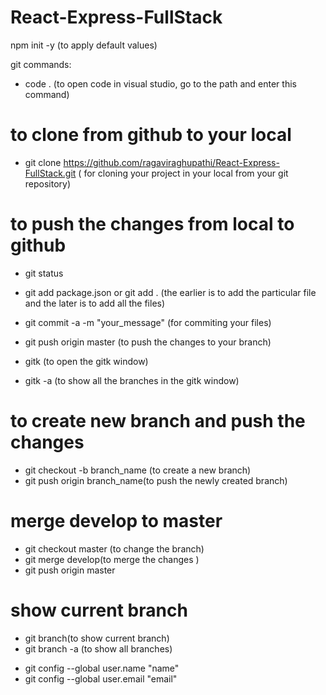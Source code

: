 # React-Express-FullStack

npm init -y (to apply default values)

git commands:

- code . (to open code in visual studio, go to the path and enter this command)

# to clone from github to your local

- git clone https://github.com/ragaviraghupathi/React-Express-FullStack.git ( for cloning your project in your
  local from your git repository)

# to push the changes from local to github

- git status
- git add package.json or git add . (the earlier is to add the particular file and the later is to add all the files)
- git commit -a -m "your_message" (for commiting your files)
- git push origin master (to push the changes to your branch)

- gitk (to open the gitk window)
- gitk -a (to show all the branches in the gitk window)

# to create new branch and push the changes

- git checkout -b branch_name (to create a new branch)
- git push origin branch_name(to push the newly created branch)

# merge develop to master

- git checkout master (to change the branch)
- git merge develop(to merge the changes )
- git push origin master

# show current branch

- git branch(to show current branch)
- git branch -a (to show all branches)

* git config --global user.name "name"
* git config --global user.email "email"

